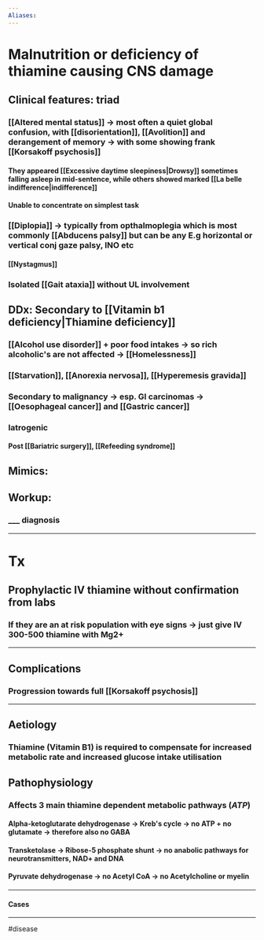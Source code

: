 ```yaml
---
Aliases:
---
```

# Malnutrition or deficiency of thiamine causing CNS damage
## Clinical features: triad
### [[Altered mental status]] -> most often a quiet global confusion, with [[disorientation]], [[Avolition]] and derangement of memory -> with some showing frank [[Korsakoff psychosis]]
#### They appeared [[Excessive daytime sleepiness|Drowsy]] sometimes falling asleep in mid-sentence, while others showed marked [[La belle indifference|indifference]]
#### Unable to concentrate on simplest task
### [[Diplopia]] -> typically from opthalmoplegia which is most commonly [[Abducens palsy]] but can be any E.g horizontal or vertical conj gaze palsy, INO etc
#### [[Nystagmus]]
### Isolated [[Gait ataxia]] without UL involvement
## DDx: Secondary to [[Vitamin b1 deficiency|Thiamine deficiency]]
### [[Alcohol use disorder]] + poor food intakes -> so rich alcoholic's are not affected -> [[Homelessness]]
### [[Starvation]], [[Anorexia nervosa]], [[Hyperemesis gravida]]
### Secondary to malignancy -> esp. GI carcinomas -> [[Oesophageal cancer]] and [[Gastric cancer]]
### Iatrogenic 
#### Post [[Bariatric surgery]], [[Refeeding syndrome]]
## Mimics:
###
## Workup:
### ___ diagnosis
---
# Tx
## Prophylactic IV thiamine without confirmation from labs 
### If they are an at risk population with eye signs -> just give IV 300-500 thiamine with Mg2+ 
---
## Complications
### Progression towards full [[Korsakoff psychosis]]

---
## Aetiology
### Thiamine (Vitamin B1) is required to compensate for increased metabolic rate and increased glucose intake utilisation
## Pathophysiology
### Affects 3 main thiamine dependent metabolic pathways (*ATP*)
#### Alpha-ketoglutarate dehydrogenase -> Kreb's cycle -> no ATP + no glutamate -> therefore also no GABA
#### Transketolase -> Ribose-5 phosphate shunt -> no anabolic pathways for neurotransmitters, NAD+ and DNA
#### Pyruvate dehydrogenase -> no Acetyl CoA -> no Acetylcholine or myelin
---
#### Cases


---
#disease 